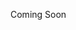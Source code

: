 <webui-data data-page-title="Company Management" data-page-subtitle=""></webui-data>

<webui-quote theme="warning">
Coming Soon
</webui-quote>
